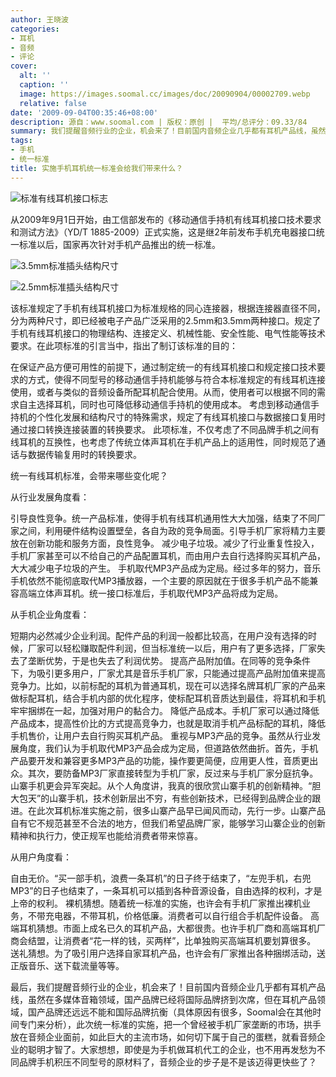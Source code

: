 ```yaml
---
author: 王晓波
categories:
- 耳机
- 音频
- 评论
cover:
  alt: ''
  caption: ''
  image: https://images.soomal.cc/images/doc/20090904/00002709.webp
  relative: false
date: '2009-09-04T00:35:46+08:00'
description: 源自：www.soomal.com | 版权：原创 |  平均/总评分：09.33/84
summary: 我们提醒音频行业的企业，机会来了！目前国内音频企业几乎都有耳机产品线，虽然在多媒体音箱领域，国产品牌已经将国际品牌挤到次席，但在耳机产品领域，国产品牌还远远不能和国际品牌抗衡（具体原因有很多，Soomal会在其他时间专门来分析），此次统一标准的实施，把一个曾经被手机厂家垄断的市场，拱手放在音频企业面前，如此巨大的主流市场，如何切下属于自己的蛋糕，就看音频企业的聪明才智了。
tags:
- 手机
- 统一标准
title: 实施手机耳机统一标准会给我们带来什么？
---
```


![标准有线耳机接口标志](https://images.soomal.cc/images/doc/20090904/00002709.webp)



从2009年9月1日开始，由工信部发布的《移动通信手持机有线耳机接口技术要求和测试方法》（YD/T 1885-2009）正式实施，这是继2年前发布手机充电器接口统一标准以后，国家再次针对手机产品推出的统一标准。



![3.5mm标准插头结构尺寸](https://images.soomal.cc/images/doc/20090904/00002710.webp)



![2.5mm标准插头结构尺寸](https://images.soomal.cc/images/doc/20090904/00002711.webp)



该标准规定了手机有线耳机接口为标准规格的同心连接器，根据连接器直径不同，分为两种尺寸，即已经被电子产品广泛采用的2.5mm和3.5mm两种接口。规定了手机有线耳机接口的物理结构、连接定义、机械性能、安全性能、电气性能等技术要求。在此项标准的引言当中，指出了制订该标准的目的：



在保证产品方便可用性的前提下，通过制定统一的有线耳机接口和规定接口技术要求的方式，使得不同型号的移动通信手持机能够与符合本标准规定的有线耳机连接使用，或者与类似的音频设备所配耳机配合使用。从而，使用者可以根据不同的需求自主选择耳机，同时也可降低移动通信手持机的使用成本。
考虑到移动通信手持机的个性化发展和结构尺寸的特殊需求，规定了有线耳机接口与数据接口复用时通过接口转换连接装置的转换要求。
此项标准，不仅考虑了不同品牌手机之间有线耳机的互换性，也考虑了传统立体声耳机在手机产品上的适用性，同时规范了通话与数据传输复用时的转换要求。



统一有线耳机标准，会带来哪些变化呢？



从行业发展角度看：



引导良性竞争。统一产品标准，使得手机有线耳机通用性大大加强，结束了不同厂家之间，利用硬件结构设置壁垒，各自为政的竞争局面。引导手机厂家将精力主要放在创新功能和服务方面，良性竞争。
减少电子垃圾。减少了行业重复性投入，手机厂家甚至可以不给自己的产品配置耳机，而由用户去自行选择购买耳机产品，大大减少电子垃圾的产生。
手机取代MP3产品成为定局。经过多年的努力，音乐手机依然不能彻底取代MP3播放器，一个主要的原因就在于很多手机产品不能兼容高端立体声耳机。统一接口标准后，手机取代MP3产品将成为定局。



从手机企业角度看：



短期内必然减少企业利润。配件产品的利润一般都比较高，在用户没有选择的时候，厂家可以轻松赚取配件利润，但当标准统一以后，用户有了更多选择，厂家失去了垄断优势，于是也失去了利润优势。
提高产品附加值。在同等的竞争条件下，为吸引更多用户，厂家尤其是音乐手机厂家，只能通过提高产品附加值来提高竞争力。比如，以前标配的耳机为普通耳机，现在可以选择名牌耳机厂家的产品来做标配耳机，结合手机内部的优化程序，使标配耳机音质达到最佳，将耳机和手机牢牢捆绑在一起，加强对用户的黏合力。
降低产品成本。手机厂家可以通过降低产品成本，提高性价比的方式提高竞争力，也就是取消手机产品标配的耳机，降低手机售价，让用户去自行购买耳机产品。
重视与MP3产品的竞争。虽然从行业发展角度，我们认为手机取代MP3产品会成为定局，但道路依然曲折。首先，手机产品要开发和兼容更多MP3产品的功能，操作要更简便，应用更人性，音质更出众。其次，要防备MP3厂家直接转型为手机厂家，反过来与手机厂家分庭抗争。
山寨手机更会异军突起。从个人角度讲，我真的很欣赏山寨手机的创新精神。“胆大包天”的山寨手机，技术创新层出不穷，有些创新技术，已经得到品牌企业的跟进。在此次耳机标准实施之前，很多山寨产品早已闻风而动，先行一步。山寨产品自有它不规范甚至不合法的地方，但我们希望品牌厂家，能够学习山寨企业的创新精神和执行力，使正规军也能给消费者带来惊喜。



从用户角度看：



自由无价。“买一部手机，浪费一条耳机”的日子终于结束了，“左兜手机，右兜MP3”的日子也结束了，一条耳机可以插到各种音源设备，自由选择的权利，才是上帝的权利。
裸机猜想。随着统一标准的实施，也许会有手机厂家推出裸机业务，不带充电器，不带耳机，价格低廉。消费者可以自行组合手机配件设备。
高端耳机猜想。市面上成名已久的耳机产品，大都很贵。也许手机厂商和高端耳机厂商会结盟，让消费者“花一样的钱，买两样”，比单独购买高端耳机要划算很多。
送礼猜想。为了吸引用户选择自家耳机产品，也许会有厂家推出各种捆绑活动，送正版音乐、送下载流量等等。



最后，我们提醒音频行业的企业，机会来了！目前国内音频企业几乎都有耳机产品线，虽然在多媒体音箱领域，国产品牌已经将国际品牌挤到次席，但在耳机产品领域，国产品牌还远远不能和国际品牌抗衡（具体原因有很多，Soomal会在其他时间专门来分析），此次统一标准的实施，把一个曾经被手机厂家垄断的市场，拱手放在音频企业面前，如此巨大的主流市场，如何切下属于自己的蛋糕，就看音频企业的聪明才智了。大家想想，即使是为手机做耳机代工的企业，也不用再发愁为不同品牌手机积压不同型号的原材料了，音频企业的步子是不是该迈得更快些了？